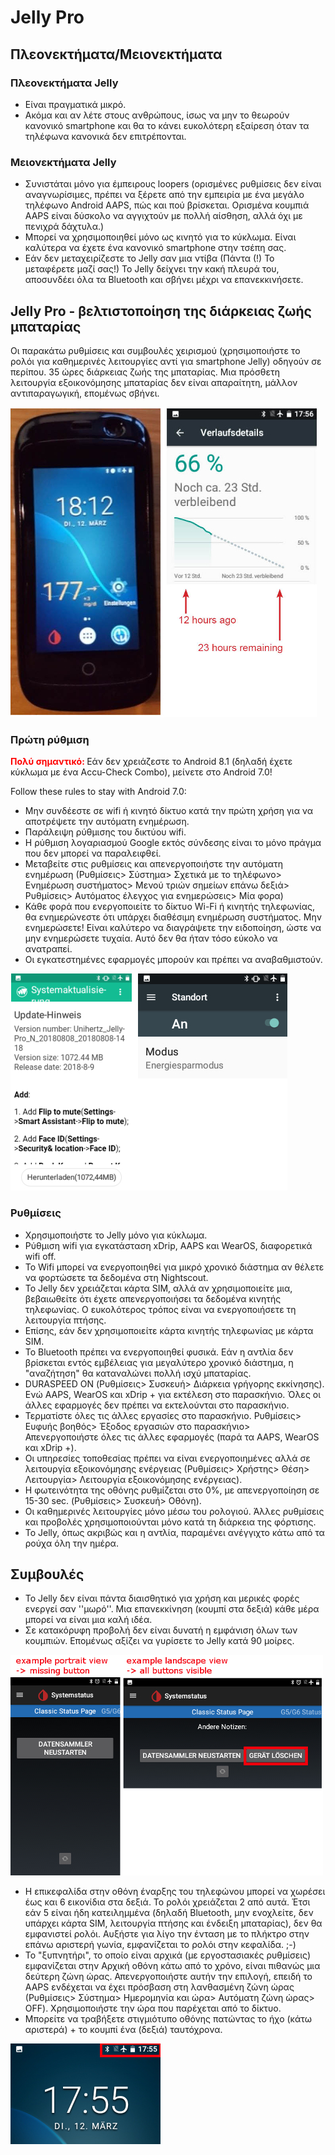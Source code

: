 # Jelly Pro

## Πλεονεκτήματα/Μειονεκτήματα

### Πλεονεκτήματα Jelly

* Είναι πραγματικά μικρό.
* Ακόμα και αν λέτε στους ανθρώπους, ίσως να μην το θεωρούν κανονικό smartphone και θα το κάνει ευκολότερη εξαίρεση όταν τα τηλέφωνα κανονικά δεν επιτρέπονται.

### Μειονεκτήματα Jelly

* Συνιστάται μόνο για έμπειρους loopers (ορισμένες ρυθμίσεις δεν είναι αναγνωρίσιμες, πρέπει να ξέρετε από την εμπειρία με ένα μεγάλο τηλέφωνο Android AAPS, πώς και πού βρίσκεται. Ορισμένα κουμπιά AAPS είναι δύσκολο να αγγιχτούν με πολλή αίσθηση, αλλά όχι με πενιχρά δάχτυλα.)
* Μπορεί να χρησιμοποιηθεί μόνο ως κινητό για το κύκλωμα. Είναι καλύτερα να έχετε ένα κανονικό smartphone στην τσέπη σας. 
* Εάν δεν μεταχειρίζεστε το Jelly σαν μια ντίβα (Πάντα (!) Το μεταφέρετε μαζί σας!) Το Jelly δείχνει την κακή πλευρά του, αποσυνδέει όλα τα Bluetooth και σβήνει μέχρι να επανεκκινήσετε. 

## Jelly Pro - βελτιστοποίηση της διάρκειας ζωής μπαταρίας

Οι παρακάτω ρυθμίσεις και συμβουλές χειρισμού (χρησιμοποιήστε το ρολόι για καθημερινές λειτουργίες αντί για smartphone Jelly) οδηγούν σε περίπου. 35 ώρες διάρκειας ζωής της μπαταρίας. Μια πρόσθετη λειτουργία εξοικονόμησης μπαταρίας δεν είναι απαραίτητη, μάλλον αντιπαραγωγική, επομένως σβήνει.

![Jelly smartphone](../images/jelly_01.jpg)

### Πρώτη ρύθμιση

<b> <font color="#FF0000"> Πολύ σημαντικό: </b> </font> Εάν δεν χρειάζεστε το Android 8.1 (δηλαδή έχετε κύκλωμα με ένα Accu-Check Combo), μείνετε στο Android 7.0!

Follow these rules to stay with Android 7.0:

* Μην συνδέεστε σε wifi ή κινητό δίκτυο κατά την πρώτη χρήση για να αποτρέψετε την αυτόματη ενημέρωση.
* Παράλειψη ρύθμισης του δικτύου wifi.
* Η ρύθμιση λογαριασμού Google εκτός σύνδεσης είναι το μόνο πράγμα που δεν μπορεί να παραλειφθεί.
* Μεταβείτε στις ρυθμίσεις και απενεργοποιήστε την αυτόματη ενημέρωση (Ρυθμίσεις> Σύστημα> Σχετικά με το τηλέφωνο> Ενημέρωση συστήματος> Μενού τριών σημείων επάνω δεξιά> Ρυθμίσεις> Αυτόματος έλεγχος για ενημερώσεις> Μία φορα)
* Κάθε φορά που ενεργοποιείτε το δίκτυο Wi-Fi ή κινητής τηλεφωνίας, θα ενημερώνεστε ότι υπάρχει διαθέσιμη ενημέρωση συστήματος. Μην ενημερώσετε! Είναι καλύτερο να διαγράψετε την ειδοποίηση, ώστε να μην ενημερώσετε τυχαία. Αυτό δεν θα ήταν τόσο εύκολο να ανατραπεί. 
* Οι εγκατεστημένες εφαρμογές μπορούν και πρέπει να αναβαθμιστούν.

![Ρυθμίσεις Jelly](../images/jelly_02.jpg)

### Ρυθμίσεις

* Χρησιμοποιήστε το Jelly μόνο για κύκλωμα.
* Ρύθμιση wifi για εγκατάσταση xDrip, AAPS και WearOS, διαφορετικά wifi off. 
* Το Wifi μπορεί να ενεργοποιηθεί για μικρό χρονικό διάστημα αν θέλετε να φορτώσετε τα δεδομένα στη Nightscout.
* Το Jelly δεν χρειάζεται κάρτα SIM, αλλά αν χρησιμοποιείτε μια, βεβαιωθείτε ότι έχετε απενεργοποιήσει τα δεδομένα κινητής τηλεφωνίας. Ο ευκολότερος τρόπος είναι να ενεργοποιήσετε τη λειτουργία πτήσης.
* Επίσης, εάν δεν χρησιμοποιείτε κάρτα κινητής τηλεφωνίας με κάρτα SIM.
* Το Bluetooth πρέπει να ενεργοποιηθεί φυσικά. Εάν η αντλία δεν βρίσκεται εντός εμβέλειας για μεγαλύτερο χρονικό διάστημα, η "αναζήτηση" θα καταναλώνει πολλή ισχύ μπαταρίας.
* DURASPEED ON (Ρυθμίσεις> Συσκευή> Διάρκεια γρήγορης εκκίνησης). Ενώ AAPS, WearOS και xDrip + για εκτέλεση στο παρασκήνιο. Όλες οι άλλες εφαρμογές δεν πρέπει να εκτελούνται στο παρασκήνιο.
* Τερματίστε όλες τις άλλες εργασίες στο παρασκήνιο. Ρυθμίσεις> Ευφυής βοηθός> Έξοδος εργασιών στο παρασκήνιο> Απενεργοποιήστε όλες τις άλλες εφαρμογές (παρά τα AAPS, WearOS και xDrip +).
* Οι υπηρεσίες τοποθεσίας πρέπει να είναι ενεργοποιημένες αλλά σε λειτουργία εξοικονόμησης ενέργειας (Ρυθμίσεις> Χρήστης> Θέση> Λειτουργία> Λειτουργία εξοικονόμησης ενέργειας).
* Η φωτεινότητα της οθόνης ρυθμίζεται στο 0%, με απενεργοποίηση σε 15-30 sec. (Ρυθμίσεις> Συσκευή> Οθόνη).
* Οι καθημερινές λειτουργίες μόνο μέσω του ρολογιού. Άλλες ρυθμίσεις και προβολές χρησιμοποιούνται μόνο κατά τη διάρκεια της φόρτισης. 
* Το Jelly, όπως ακριβώς και η αντλία, παραμένει ανέγγιχτο κάτω από τα ρούχα όλη την ημέρα.

## Συμβουλές

* Το Jelly δεν είναι πάντα διαισθητικό για χρήση και μερικές φορές ενεργεί σαν ''μωρό''. Μια επανεκκίνηση (κουμπί στα δεξιά) κάθε μέρα μπορεί να είναι μια καλή ιδέα.
* Σε κατακόρυφη προβολή δεν είναι δυνατή η εμφάνιση όλων των κουμπιών. Επομένως αξίζει να γυρίσετε το Jelly κατά 90 μοίρες.

![Jelly πορτρέτο + θέαση τοπίου](../images/jelly_04.jpg)

* Η επικεφαλίδα στην οθόνη έναρξης του τηλεφώνου μπορεί να χωρέσει έως και 6 εικονίδια στα δεξιά. Το ρολόι χρειάζεται 2 από αυτά. Έτσι εάν 5 είναι ήδη κατειλημμένα (δηλαδή Bluetooth, μην ενοχλείτε, δεν υπάρχει κάρτα SIM, λειτουργία πτήσης και ένδειξη μπαταρίας), δεν θα εμφανιστεί ρολόι. Αυξήστε για λίγο την ένταση με το πλήκτρο στην επάνω αριστερή γωνία, εμφανίζεται το ρολόι στην κεφαλίδα. ;-)
* Το "ξυπνητήρι", το οποίο είναι αρχικά (με εργοστασιακές ρυθμίσεις) εμφανίζεται στην Αρχική οθόνη κάτω από το χρόνο, είναι πιθανώς μια δεύτερη ζώνη ώρας. Απενεργοποιήστε αυτήν την επιλογή, επειδή το AAPS ενδέχεται να έχει πρόσβαση στη λανθασμένη ζώνη ώρας (Ρυθμίσεις> Σύστημα> Ημερομηνία και ώρα> Αυτόματη ζώνη ώρας> OFF). Χρησιμοποιήστε την ώρα που παρέχεται από το δίκτυο.
* Μπορείτε να τραβήξετε στιγμιότυπο οθόνης πατώντας το ήχο (κάτω αριστερά) + το κουμπί ένα (δεξιά) ταυτόχρονα. 

![Επικεφαλίδα Jelly](../images/jelly_03.png)